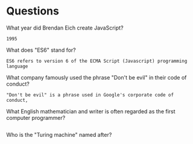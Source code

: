 # Questions

What year did Brendan Eich create JavaScript?

```
1995
```

What does "ES6" stand for?

```
ES6 refers to version 6 of the ECMA Script (Javascript) programming language
```

What company famously used the phrase "Don't be evil" in their code of conduct?

```
"Don't be evil" is a phrase used in Google's corporate code of conduct,
```

What English mathematician and writer is often regarded as the first computer programmer?

```

```

Who is the "Turing machine" named after?

```

```
